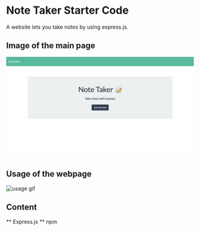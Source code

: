 # Note Taker Starter Code
A website lets you take notes by using express.js.
## Image of the main page 
![SS of mainpage](./develop/images/ssofwebpage.png)
## Usage of the webpage
![usage gif](./develop/images/usage.gif)
## Content
** Express.js
** npm
